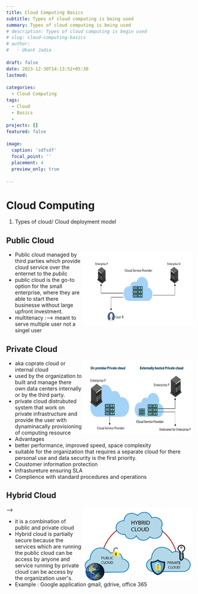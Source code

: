 ```yaml
---
title: Cloud Computing Basics
subtitle: Types of cloud computing is being used
summary: Types of cloud computing is being used
# description: Types of cloud computing is begin used
# slug: cloud-computing-basics
# author: 
#   - Ukant Jadia

draft: false
date: 2023-12-30T14:13:52+05:30
lastmod:

categories:
  - Cloud Computing
tags:
  - Cloud
  - Basics
  - 
projects: []
featured: false

image:
  caption: 'sdfsdf'
  focal_point: ''
  placement: 4
  preview_only: true

---
```


# Cloud Computing

1. Types of cloud/ Cloud deployment model

## Public Cloud

 
<img src="img1.jpg" alt="Example Image" width="300" height="200" align="right">
 

<!-- + *[IMAGE](https://media.geeksforgeeks.org/wp-content/uploads/20211123123729/Group4-660x330.jpg) -->

- Public cloud managed by third parties which provide cloud service over the enternet to the pubilc
- public cloud is the go-to option for the small enterprise, where they are able to start there businesse without large upfront investment.
- multitenacy :--> meant to serve multiple user not a singel user

## Private Cloud

 
<img src="img2.jpg" alt="Example Image" width="300" height="200" align="right">
 

 <!-- *[IMAGE](https://media.geeksforgeeks.org/wp-content/uploads/20211123123851/Group1-660x330.jpg)* -->

- aka coprate cloud or internal cloud
- used by the organization to built and manage there own data centers internally or by the third party.
- private cloud distrubuted system that work on private infrastructure and provide the user with dynaminacally provisioning of computing resource
- Advantages
- better performance, improved speed, space complexity
- suitable for the organization that requires a separate cloud for there personal use and data security is the first priority.
- Coustomer information protection
- Infrastureture ensuring SLA
- Complience with standard procedures and operations

## Hybrid Cloud

 
<img src="img3.png" alt="Example Image" width="300" height="200" align="right">
 

 <!-- <!- *[IMAGE](https://static.javatpoint.com/cloudpages/images/hybridcloud.png)* --> -->

- it is a combination of public and private cloud
- Hybrid cloud is partially secure because the services which are running the public cloud can be access by anyone and service running by private cloud can be access by the organization user's.
- Example : Google application gmail, gdrive, office 365
